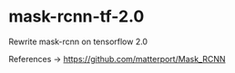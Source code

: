 # mask-rcnn-tf-2.0

Rewrite mask-rcnn on tensorflow 2.0

References -> https://github.com/matterport/Mask_RCNN
